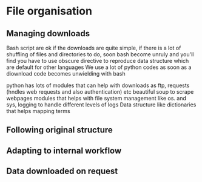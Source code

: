 # File organisation

## Managing downloads

Bash script are ok if the downloads are quite simple, if there is a lot of shuffling of files and directories to do, soon bash become unruly and you'll find you have to use obscure directive to reproduce data structure which are default for other languages
We use a lot of python codes as soon as a diownload code becomes unwielding with bash

python has lots of modules that can help with downloads as ftp, requests (hndles web requests and also authentication) etc beautiful soup to scrape webpages
modules that helps with file system management like os. and sys, logging to handle different levels of logs
Data structure like dictionaries that helps mapping terms


## Following original structure

## Adapting to internal workflow

## Data downloaded on request
